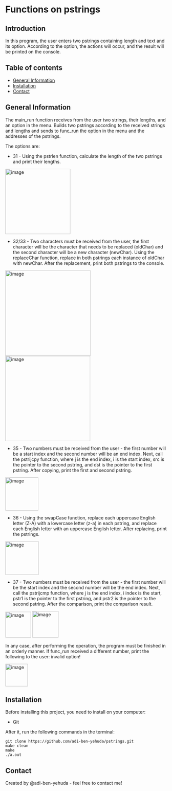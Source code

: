 # Functions on pstrings

## Introduction
In this program, the user enters two pstrings containing length and text and its option. According to the option, the actions will occur, and the result will be printed on the console.

## Table of contents
* [General Information](#general-information)
* [Installation](#installation)
* [Contact](#Contact)

## General Information
The main_run function receives from the user two strings, their lengths, and an option in the menu. Builds two pstrings according to the received strings and lengths and sends to func_run the option in the menu and the addresses of the pstrings.

The options are:
* 31 - Using the pstrlen function, calculate the length of the two pstrings and print their lengths.
<img width="203" alt="image" src="https://user-images.githubusercontent.com/75027826/225344855-2b44facc-8869-4a17-9145-bb65bb153761.png">

* 32/33 - Two characters must be received from the user, the first character will be the character that needs to be replaced (oldChar) and the second character will be a new character (newChar). Using the replaceChar function, replace in both pstrings each instance of oldChar with newChar. After the replacement, print both pstrings to the console.

<img width="266" alt="image" src="https://user-images.githubusercontent.com/75027826/225345160-f9a22cd6-925b-412f-aafc-816b44c43c8d.png"> <img width="265" alt="image" src="https://user-images.githubusercontent.com/75027826/225345366-163b5a19-8946-4d64-899b-53de06f5c059.png">

* 35 - Two numbers must be received from the user - the first number will be a start index and the second number will be an end index. Next, call the pstrijcpy function, where j is the end index, i is the start index, src is the pointer to the second pstring, and dst is the pointer to the first pstring. After copying, print the first and second pstring.
<img width="103" alt="image" src="https://user-images.githubusercontent.com/75027826/225345603-00774eb9-74f6-4d44-a7e5-2a5045c1874d.png">

* 36 - Using the swapCase function, replace each uppercase English letter (Z-A) with a lowercase letter (z-a) in each pstring, and replace each English letter with an uppercase English letter. After replacing, print the pstrings.
<img width="104" alt="image" src="https://user-images.githubusercontent.com/75027826/225345904-7bcbfc8c-a6c0-4e19-8bc9-a0ce08ac7fbe.png">

* 37 - Two numbers must be received from the user - the first number will be the start index and the second number will be the end index. Next, call the pstrijcmp function, where j is the end index, i index is the start, pstr1 is the pointer to the first pstring, and pstr2 is the pointer to the second pstring. After the comparison, print the comparison result.

<img width="80" alt="image" src="https://user-images.githubusercontent.com/75027826/225346711-b0bb12a3-4909-4c37-9287-da4727bbb9fa.png"> <img width="82" alt="image" src="https://user-images.githubusercontent.com/75027826/225346156-8b813584-4812-4522-a161-0da1124bf026.png">

In any case, after performing the operation, the program must be finished in an orderly manner.
If func_run received a different number, print the following to the user: invalid option!

<img width="70" alt="image" src="https://user-images.githubusercontent.com/75027826/225346909-58caf5d5-02a9-4d0e-a442-bf988a523ba8.png">

## Installation
Before installing this project, you need to install on your computer:
* Git

After it, run the following commands in the terminal:

```
git clone https://github.com/adi-ben-yehuda/pstrings.git
make clean
make
./a.out
```

## Contact
Created by @adi-ben-yehuda - feel free to contact me!
